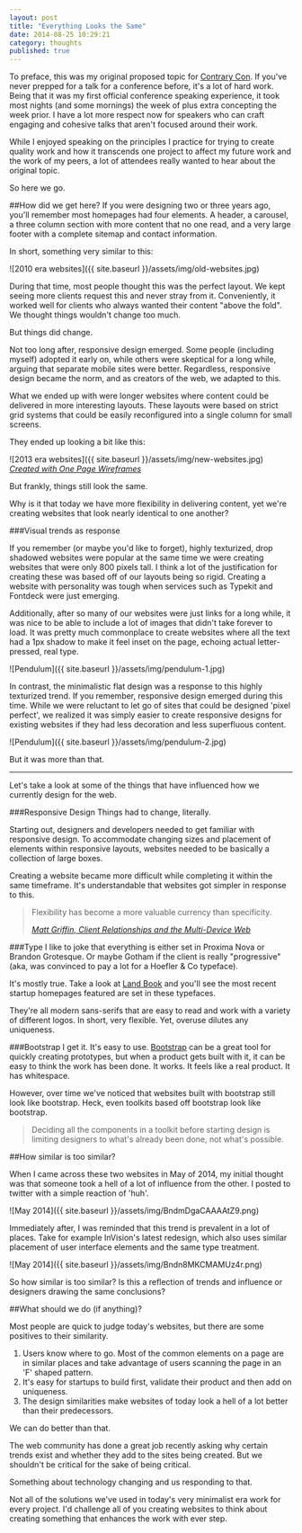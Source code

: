 ```yaml
---
layout: post
title: "Everything Looks the Same" 
date: 2014-08-25 10:29:21
category: thoughts
published: true
---
```


To preface, this was my original proposed topic for [Contrary Con](http://contrarycon.com). If you've never prepped for a talk for a conference before, it's a lot of hard work. Being that it was my first official conference speaking experience, it took most nights (and some mornings) the week of plus extra concepting the week prior. I have a lot more respect now for speakers who can craft engaging and cohesive talks that aren't focused around their work.

While I enjoyed speaking on the principles I practice for trying to create quality work and how it transcends one project to affect my future work and the work of my peers, a lot of attendees really wanted to hear about the original topic. 

So here we go.

##How did we get here?
If you were designing two or three years ago, you'll remember most homepages had four elements. A header, a carousel, a three column section with more content that no one read, and a very large footer with a complete sitemap and contact information.

In short, something very similar to this:

![2010 era websites]({{ site.baseurl }}/assets/img/old-websites.jpg)

During that time, most people thought this was the perfect layout. We kept seeing more clients request this and never stray from it. Conveniently, it worked well for clients who always wanted their content "above the fold". We thought things wouldn't change too much.

But things did change.

Not too long after, responsive design emerged. Some people (including myself) adopted it early on, while others were skeptical for a long while, arguing that separate mobile sites were better. Regardless, responsive design became the norm, and as creators of the web, we adapted to this.

What we ended up with were longer websites where content could be delivered in more interesting layouts. These layouts were based on strict grid systems that could be easily reconfigured into a single column for small screens.

They ended up looking a bit like this:

![2013 era websites]({{ site.baseurl }}/assets/img/new-websites.jpg)
<cite>[Created with One Page Wireframes](http://graphicburger.com/one-page-website-wireframes/)</cite>

But frankly, things still look the same. 

Why is it that today we have more flexibility in delivering content, yet we're creating websites that look nearly identical to one another?

###Visual trends as response

If you remember (or maybe you'd like to forget), highly texturized, drop shadowed websites were popular at the same time we were creating websites that were only 800 pixels tall. I think a lot of the justification for creating these was based off of our layouts being so rigid. Creating a website with personality was tough when services such as Typekit and Fontdeck were just emerging.

Additionally, after so many of our websites were just links for a long while, it was nice to be able to include a lot of images that didn't take forever to load. It was pretty much commonplace to create websites where all the text had a 1px shadow to make it feel inset on the page, echoing actual letter-pressed, real type.

![Pendulum]({{ site.baseurl }}/assets/img/pendulum-1.jpg)

In contrast, the minimalistic flat design was a response to this highly texturized trend.  If you remember, responsive design emerged during this time. While we were reluctant to let go of sites that could be designed 'pixel perfect', we realized it was simply easier to create responsive designs for existing websites if they had less decoration and less superfluous content.

![Pendulum]({{ site.baseurl }}/assets/img/pendulum-2.jpg)

But it was more than that.

---

Let's take a look at some of the things that have influenced how we currently design for the web.

###Responsive Design
Things had to change, literally. 

Starting out, designers and developers needed to get familiar with responsive design. To accommodate changing sizes and placement of elements within responsive layouts, websites needed to be basically a collection of large boxes.

Creating a website became more difficult while completing it within the same timeframe. It's understandable that websites got simpler in response to this.

>Flexibility has become a more valuable currency than specificity.
>
> <cite>[Matt Griffin, Client Relationships and the Multi-Device Web](http://alistapart.com/article/client-relationships-and-the-multi-device-web)</cite>

###Type
I like to joke that everything is either set in Proxima Nova or Brandon Grotesque. Or maybe Gotham if the client is really "progressive" (aka, was convinced to pay a lot for a Hoefler & Co typeface).

It's mostly true. Take a look at [Land Book](http://land-book.com/) and you'll see the most recent startup homepages featured are set in these typefaces.

They're all modern sans-serifs that are easy to read and work with a variety of different logos. In short, very flexible. Yet, overuse dilutes any uniqueness.

###Bootstrap
I get it. It's easy to use. [Bootstrap](http://getbootstrap.com/) can be a great tool for quickly creating prototypes, but when a product gets built with it, it can be easy to think the work has been done. It works. It feels like a real product. It has whitespace.

However, over time we've noticed that websites built with bootstrap still look like bootstrap. Heck, even toolkits based off bootstrap look like bootstrap.

>Deciding all the components in a toolkit before starting design is limiting designers to what's already been done, not what's possible.

##How similar is too similar?

When I came across these two websites in May of 2014, my initial thought was that someone took a hell of a lot of influence from the other. I posted to twitter with a simple reaction of 'huh'.

![May 2014]({{ site.baseurl }}/assets/img/BndmDgaCAAAAtZ9.png)

Immediately after, I was reminded that this trend is prevalent in a lot of places. Take for example InVision's latest redesign, which also uses similar placement of user interface elements and the same type treatment.

![May 2014]({{ site.baseurl }}/assets/img/Bndn8MKCMAMUz4r.png)

So how similar is too similar? Is this a reflection of trends and influence or designers drawing the same conclusions?

##What should we do (if anything)?

Most people are quick to judge today's websites, but there are some positives to their similarity. 

1. Users know where to go. Most of the common elements on a page are in similar places and take advantage of users scanning the page in an 'F' shaped pattern. 
2. It's easy for startups to build first, validate their product and then add on uniqueness. 
3. The design similarities make websites of today look a hell of a lot better than their predecessors.

We can do better than that.

The web community has done a great job recently asking why certain trends exist and whether they add to the sites being created. But we shouldn't be critical for the sake of being critical.

Something about technology changing and us responding to that.

Not all of the solutions we've used in today's very minimalist era work for every project. I'd challenge all of you creating websites to think about creating something that enhances the work with ever step.

